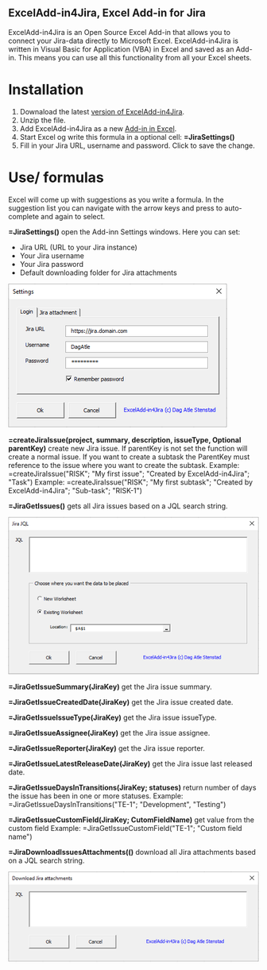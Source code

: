 ## ExcelAdd-in4Jira, Excel Add-in for Jira

ExcelAdd-in4Jira is an Open Source Excel Add-in that allows you to connect your Jira-data directly to Microsoft Excel. 
ExcelAdd-in4Jira is written in Visual Basic for Application (VBA) in Excel and saved as an Add-in. This means you can use all this functionality from all your Excel sheets. 

# Installation
1. Downaload the latest [version of ExcelAdd-in4Jira](https://github.com/DagAtleStenstad/ExcelAdd-in4Jira/archive/master.zip).
2. Unzip the file. 
3. Add ExcelAdd-in4Jira as a new [Add-in in Excel](https://support.office.com/en-us/article/add-or-remove-add-ins-in-excel-0af570c4-5cf3-4fa9-9b88-403625a0b460).
4. Start Excel og write this formula in a optional cell: **=JiraSettings()**
5. Fill in your Jira URL, username and password. Click <Ok> to save the change. 

#  Use/ formulas
Excel will come up with suggestions as you write a formula. In the suggestion list you can navigate with the arrow keys and press <Tab> to auto-complete and <Tab> again to select.

**=JiraSettings()** open the Add-inn Settings windows. Here you can set:
* Jira URL (URL to your Jira instance)
* Your Jira username
* Your Jira password
* Default downloading folder for Jira attachments

![JiraSettings.png](resources/images/JiraSettings.png)

**=createJiraIssue(project, summary, description, issueType, Optional parentKey)** create new Jira issue.
If parentKey is not set the function will create a normal issue. If you want to create a subtask the ParentKey must reference to the issue where you want to create the subtask. 
Example: =createJiraIssue("RISK"; "My first issue"; "Created by ExcelAdd-in4Jira"; "Task")
Example: =createJiraIssue("RISK"; "My first subtask"; "Created by ExcelAdd-in4Jira"; "Sub-task"; "RISK-1")

**=JiraGetIssues()** gets all Jira issues based on a JQL search string. 

![JiraJQL.png](resources/images/JiraJQL.png)

**=JiraGetIssueSummary(JiraKey)** get the Jira issue summary.

**=JiraGetIssueCreatedDate(JiraKey)** get the Jira issue created date.

**=JiraGetIssueIssueType(JiraKey)** get the Jira issue issueType.

**=JiraGetIssueAssignee(JiraKey)** get the Jira issue assignee.

**=JiraGetIssueReporter(JiraKey)** get the Jira issue reporter.

**=JiraGetIssueLatestReleaseDate(JiraKey)** get the Jira issue last released date. 

**=JiraGetIssueDaysInTransitions(JiraKey; statuses)** return number of days the issue has been in one or more statuses. 
Example: =JiraGetIssueDaysInTransitions("TE-1"; "Development", "Testing")

**=JiraGetIssueCustomField(JiraKey; CutomFieldName)** get value from the custom field 
Example: =JiraGetIssueCustomField("TE-1"; "Custom field name")

**=JiraDownloadIssuesAttachments(()** download all Jira attachments based on a JQL search string. 

![JiraDownloadAttachments.png](resources/images/JiraDownloadAttachments.png)
